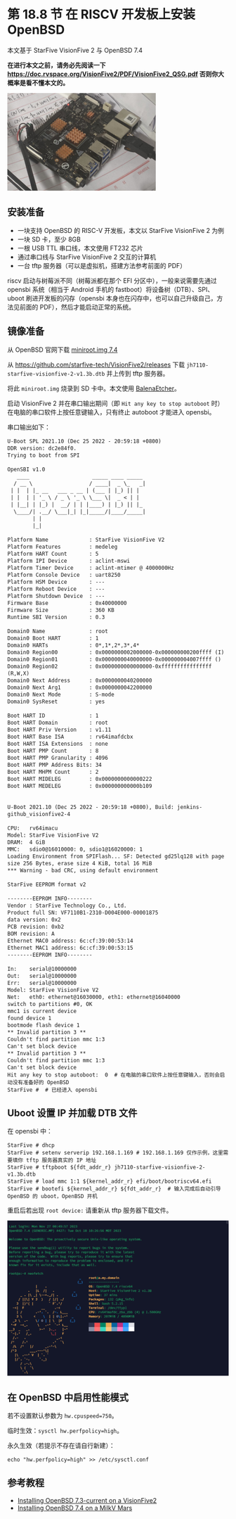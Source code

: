 # 第 18.8 节 在 RISCV 开发板上安装 OpenBSD

本文基于 StarFive VisionFive 2 与 OpenBSD 7.4

**在进行本文之前，请务必先阅读一下 <https://doc.rvspace.org/VisionFive2/PDF/VisionFive2_QSG.pdf> 否则你大概率是看不懂本文的。** 


![StarFive VisionFive 2](../.gitbook/assets/vf2.png)

## 安装准备

- 一块支持 OpenBSD 的 RISC-V 开发板，本文以 StarFive VisionFive 2 为例
- 一块 SD 卡，至少 8GB
- 一根 USB TTL 串口线，本文使用 FT232 芯片
- 通过串口线与 StarFive VisionFive 2 交互的计算机
- 一台 tftp 服务器（可以是虚拟机，搭建方法参考前面的 PDF）

riscv 启动与树莓派不同（树莓派都在那个 EFI 分区中），一般来说需要先通过 opensbi 系统（相当于 Android 手机的 fastboot）将设备树（DTB）、SPI、uboot 刷进开发板的闪存（opensbi 本身也在闪存中，也可以自己升级自己，方法见前面的 PDF），然后才能启动正常的系统。

## 镜像准备

从 OpenBSD 官网下载 [miniroot.img 7.4](https://cdn.openbsd.org/pub/OpenBSD/7.4/riscv64/miniroot74.img)

从 <https://github.com/starfive-tech/VisionFive2/releases> 下载 `jh7110-starfive-visionfive-2-v1.3b.dtb` 并上传到 tftp 服务器。

将此 `miniroot.img` 烧录到 SD 卡中。本文使用 [BalenaEtcher](https://www.balena.io/etcher/)。

启动 VisionFive 2 并在串口输出期间（即 `Hit any key to stop autoboot` 时）在电脑的串口软件上按任意键输入，只有终止 autoboot 才能进入 opensbi。

串口输出如下：

```shell-session
U-Boot SPL 2021.10 (Dec 25 2022 - 20:59:18 +0800)
DDR version: dc2e84f0.
Trying to boot from SPI

OpenSBI v1.0
   ____                    _____ ____ _____
  / __ \                  / ____|  _ \_   _|
 | |  | |_ __   ___ _ __ | (___ | |_) || |
 | |  | | '_ \ / _ \ '_ \ \___ \|  _ < | |
 | |__| | |_) |  __/ | | |____) | |_) || |_
  \____/| .__/ \___|_| |_|_____/|____/_____|
        | |
        |_|

Platform Name             : StarFive VisionFive V2
Platform Features         : medeleg
Platform HART Count       : 5
Platform IPI Device       : aclint-mswi
Platform Timer Device     : aclint-mtimer @ 4000000Hz
Platform Console Device   : uart8250
Platform HSM Device       : ---
Platform Reboot Device    : ---
Platform Shutdown Device  : ---
Firmware Base             : 0x40000000
Firmware Size             : 360 KB
Runtime SBI Version       : 0.3

Domain0 Name              : root
Domain0 Boot HART         : 1
Domain0 HARTs             : 0*,1*,2*,3*,4*
Domain0 Region00          : 0x0000000002000000-0x000000000200ffff (I)
Domain0 Region01          : 0x0000000040000000-0x000000004007ffff ()
Domain0 Region02          : 0x0000000000000000-0xffffffffffffffff (R,W,X)
Domain0 Next Address      : 0x0000000040200000
Domain0 Next Arg1         : 0x0000000042200000
Domain0 Next Mode         : S-mode
Domain0 SysReset          : yes

Boot HART ID              : 1
Boot HART Domain          : root
Boot HART Priv Version    : v1.11
Boot HART Base ISA        : rv64imafdcbx
Boot HART ISA Extensions  : none
Boot HART PMP Count       : 8
Boot HART PMP Granularity : 4096
Boot HART PMP Address Bits: 34
Boot HART MHPM Count      : 2
Boot HART MIDELEG         : 0x0000000000000222
Boot HART MEDELEG         : 0x000000000000b109


U-Boot 2021.10 (Dec 25 2022 - 20:59:18 +0800), Build: jenkins-github_visionfive2-4

CPU:   rv64imacu
Model: StarFive VisionFive V2
DRAM:  4 GiB
MMC:   sdio0@16010000: 0, sdio1@16020000: 1
Loading Environment from SPIFlash... SF: Detected gd25lq128 with page size 256 Bytes, erase size 4 KiB, total 16 MiB
*** Warning - bad CRC, using default environment

StarFive EEPROM format v2

--------EEPROM INFO--------
Vendor : StarFive Technology Co., Ltd.
Product full SN: VF7110B1-2310-D004E000-00001875
data version: 0x2
PCB revision: 0xb2
BOM revision: A
Ethernet MAC0 address: 6c:cf:39:00:53:14
Ethernet MAC1 address: 6c:cf:39:00:53:15
--------EEPROM INFO--------

In:    serial@10000000
Out:   serial@10000000
Err:   serial@10000000
Model: StarFive VisionFive V2
Net:   eth0: ethernet@16030000, eth1: ethernet@16040000
switch to partitions #0, OK
mmc1 is current device
found device 1
bootmode flash device 1
** Invalid partition 3 **
Couldn't find partition mmc 1:3
Can't set block device
** Invalid partition 3 **
Couldn't find partition mmc 1:3
Can't set block device
Hit any key to stop autoboot:  0  # 在电脑的串口软件上按任意键输入，否则会启动没有准备好的 OpenBSD
StarFive #  # 已经进入 opensbi
```

## Uboot 设置 IP 并加载 DTB 文件

在 opensbi 中：

```shell-session
StarFive # dhcp
StarFive # setenv serverip 192.168.1.169 # 192.168.1.169 仅作示例，这里需要填你 tftp 服务器真实的 IP 地址
StarFive # tftpboot ${fdt_addr_r} jh7110-starfive-visionfive-2-v1.3b.dtb
StarFive # load mmc 1:1 ${kernel_addr_r} efi/boot/bootriscv64.efi
StarFive # bootefi ${kernel_addr_r} ${fdt_addr_r}  # 输入完成后自动引导 OpenBSD 的 uboot，OpenBSD 开机
```

重启后若出现 `root device:` 请重新从 tftp 服务器下载文件。


![OpenBSD 7.4 on StarFive VisionFive 2](../.gitbook/assets/obvf2.png)

## 在 OpenBSD 中启用性能模式

若不设置默认参数为 `hw.cpuspeed=750`。

临时生效：`sysctl hw.perfpolicy=high`。

永久生效（若提示不存在请自行新建）：

```shell-session
echo "hw.perfpolicy=high" >> /etc/sysctl.conf
```

## 参考教程

- [Installing OpenBSD 7.3-current on a VisionFive2](https://gist.github.com/csgordon/74658096f7838382b40bd64e11f6983e)
- [Installing OpenBSD 7.4 on a MilkV Mars](https://mzh.io/installing-openbsd-7-4-on-a-milkv-mars)
